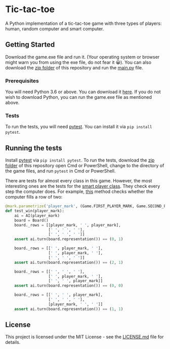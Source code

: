 # Tic-tac-toe

A Python implementation of a tic-tac-toe game with three types of players: human, random computer and smart computer.

## Getting Started
Download the game.exe file and run it. (Your operating system or browser might warn you from using the exe file, do not fear it 😀).
You can also download the [zip folder](https://github.com/DanKatzuv/tic-tac-toe/archive/master.zip) of this repository
and run the [main.py](main.py) file.


### Prerequisites

You will need Python 3.6 or above. You can download it [here](https://python.org/downloads). If you do not wish to download Python, you can
run the game.exe file as mentioned above.

### Tests
To run the tests, you will need [pytest](https://pytest.org). You can install it via `pip install pytest`.

## Running the tests

Install [pytest](https://pytest.org) via `pip install pytest`. To run the tests, download the [zip folder](https://github.com/DanKatzuv/tic-tac-toe/archive/master.zip) of this repository
open Cmd or PowerShell, change to the directory of the game files, and run `pytest` in Cmd or PowerShell.

There are tests for almost every class in this game. However, the most interesting ones are the tests for the [smart player class](tests/ai.py). They check every step the computer does.
For example, [this](https://github.com/DanKatzuv/tic-tac-toe/blob/master/tests/test_ai.py#L55-L77) method checks whether the computer fills a row of two:
```python
@mark.parametrize('player_mark', (Game.FIRST_PLAYER_MARK, Game.SECOND_PLAYER_MARK))
def test_win(player_mark):
    ai = AI(player_mark)
    board = Board()
    board._rows = [[player_mark, ' ', player_mark],
                   [' ', ' ', ' '],
                   [' ', ' ', ' ']]
    assert ai.turn(board.representation()) == (0, 1)

    board._rows = [[' ', player_mark, ' '],
                   [' ', player_mark, ' '],
                   [' ', ' ', ' ']]
    assert ai.turn(board.representation()) == (2, 1)

    board._rows = [[' ', ' ', ' '],
                   [' ', player_mark, ' '],
                   [' ', ' ', player_mark]]
    assert ai.turn(board.representation()) == (0, 0)

    board._rows = [[' ', ' ', player_mark],
                   [' ', ' ', ' '],
                   [player_mark, ' ', ' ']]
    assert ai.turn(board.representation()) == (1, 1)
```
## License

This project is licensed under the MIT License - see the [LICENSE.md](LICENSE.md) file for details.
